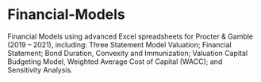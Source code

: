 # Financial-Models
Financial Models using advanced Excel spreadsheets for Procter & Gamble (2019 – 2021), including: Three Statement Model Valuation; Financial Statement; Bond Duration, Convexity and Immunization; Valuation Capital Budgeting Model, Weighted Average Cost of Capital (WACC); and Sensitivity Analysis. 
